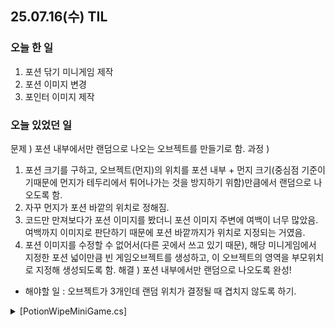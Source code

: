 ## 25.07.16(수) TIL

### 오늘 한 일
1. 포션 닦기 미니게임 제작
2. 포션 이미지 변경
3. 포인터 이미지 제작

### 오늘 있었던 일
문제 ) 포션 내부에서만 랜덤으로 나오는 오브젝트를 만들기로 함.
과정 )
1. 포션 크기를 구하고, 오브젝트(먼지)의 위치를 포션 내부 + 먼지 크기(중심점 기준이기때문에 먼지가 테두리에서 튀어나가는 것을 방지하기 위함)만큼에서 랜덤으로 나오도록 함.
2. 자꾸 먼지가 포션 바깥의 위치로 정해짐.
3. 코드만 만져보다가 포션 이미지를 봤더니 포션 이미지 주변에 여백이 너무 많았음. 여백까지 이미지로 판단하기 때문에 포션 바깥까지가 위치로 지정되는 거였음.
4. 포션 이미지를 수정할 수 없어서(다른 곳에서 쓰고 있기 때문), 해당 미니게임에서 지정한 포션 넓이만큼 빈 게임오브젝트를 생성하고, 이 오브젝트의 영역을 부모위치로 지정해 생성되도록 함.
해결 ) 포션 내부에서만 랜덤으로 나오도록 완성!

- 해야할 일 : 오브젝트가 3개인데 랜덤 위치가 결정될 때 겹치지 않도록 하기.

<details>
  <summary>[PotionWipeMiniGame.cs]</summary>

  ```csharp
using System.Collections.Generic;
using UnityEngine;

public class PotionWipeMiniGame : BaseMiniGame
{
    [SerializeField]
    private RectTransform potion; //포션 오브젝트 위치
    [SerializeField]
    List<RectTransform> dustRects = new List<RectTransform>(); //먼지 리스트

    private Dictionary<RectTransform, int> dustHitCount = new Dictionary<RectTransform, int>();
    private bool isDragging = false;

    public override void StartMiniGame()
    {
        base.StartMiniGame();

        //먼지 위치 랜덤

        float potionHalfWidth = potion.rect.width / 2f;
        float potionHalfHeight = potion.rect.height / 2f;

        foreach (var dust in dustRects)
        {           
            float dustHalfWidth = dust.rect.width / 2f; //먼지이미지 전체가 포션 밖으로 나가지 않도록
            float dustHalfHeight = dust.rect.height / 2f;

            float randomX = Random.Range( - potionHalfWidth + dustHalfWidth, potionHalfWidth - dustHalfWidth);
            float randomY = Random.Range( - potionHalfHeight + dustHalfHeight, potionHalfHeight - dustHalfHeight);

            dust.anchoredPosition = new Vector2(randomX, randomY);

            Debug.Log($"{dust.name} 위치 (anchoredPosition): {dust.anchoredPosition}, Potion 크기: {potion.rect.size}, dust의 크기 : {dust.rect.size}, Potion 부모 스케일: {potion.parent.localScale}");

            dustHitCount[dust] = 0;
        }
    }

    public override void UpdateMiniGame()
    {
        base.UpdateMiniGame(); //시간이 종료되면 알아서 점수 가져감
        //뽀득뽀득 드래그로 문대기

        if (Input.GetMouseButtonDown(0))
        {
            isDragging = true;

        }
    }

    public override void End()
    {
        base.End();
        //점수 계산
    }

    public override void Close()
    {
        base.Close();
        //창 닫기
    }


}
```
</details>
